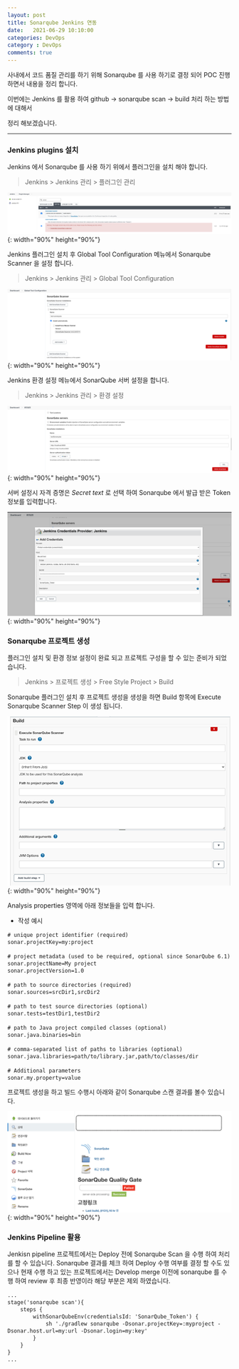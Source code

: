 ```yaml
---
layout: post
title: Sonarqube Jenkins 연동
date:   2021-06-29 10:10:00
categories: DevOps
category : DevOps
comments: true 
---
```


사내에서 코드 품질 관리를 하기 위해 Sonarqube 를 사용 하기로 결정 되어 POC 진행 하면서 내용을 정리 합니다.

이번에는 Jenkins 를 활용 하여 github -> sonarqube scan -> build 처리 하는 방법에 대해서

정리 해보겠습니다.

---

### Jenkins plugins 설치

Jenkins 에서 Sonarqube 를 사용 하기 위에서 플러그인을 설치 해야 합니다.

> Jenkins > Jenkins 관리 > 플러그인 관리

![jenkins_plugins](/img/sonarqube/install-plugins.png){: width="90%" height="90%"}


Jenkins 플러그인 설치 후 Global Tool Configuration 메뉴에서 Sonarqube Scanner 을 설정 합니다.

> Jenkins > Jenkins 관리 > Global Tool Configuration

![jenkins_config](/img/sonarqube/set-jenkinsConfig.png){: width="90%" height="90%"}

Jenkins 환경 설정 메뉴에서 SonarQube 서버 설정을 합니다.

> Jenkins > Jenkins 관리 > 환경 설정

![jenkins_config](/img/sonarqube/set-jenkinsConfig2.png){: width="90%" height="90%"}

서버 설정시 자격 증명은 _Secret text_ 로 선택 하여 Sonarqube 에서 발급 받은 Token 정보를 입력합니다.

![jenkins_config](/img/sonarqube/jenkins-credentials-provider.png){: width="90%" height="90%"}

### Sonarqube 프로젝트 생성

플러그인 설치 및 환경 정보 설정이 완료 되고 프로젝트 구성을 할 수 있는 준비가 되었습니다.

> Jenkins > 프로젝트 생성 > Free Style Project > Build

Sonarqube 플러그인 설치 후 프로젝트 생성을 생성을 하면 Build 항목에 Execute Sonarqube Scanner Step 이 생성 됩니다.

![jenkins_build](/img/sonarqube/buildStep.png){: width="90%" height="90%"}

Analysis properties 영역에 아래 정보들을 입력 합니다.

* 작성 예시

```text
# unique project identifier (required)
sonar.projectKey=my:project

# project metadata (used to be required, optional since SonarQube 6.1)
sonar.projectName=My project
sonar.projectVersion=1.0

# path to source directories (required)
sonar.sources=srcDir1,srcDir2

# path to test source directories (optional)
sonar.tests=testDir1,testDir2

# path to Java project compiled classes (optional)
sonar.java.binaries=bin

# comma-separated list of paths to libraries (optional)
sonar.java.libraries=path/to/library.jar,path/to/classes/dir

# Additional parameters
sonar.my.property=value
```

프로젝트 생성을 하고 빌드 수행시 아래와 같이 Sonarqube 스캔 결과를 볼수 있습니다.

![jenkins_projectView](/img/sonarqube/JenkinsProjectView.png){: width="90%" height="90%"}

### Jenkins Pipeline 활용

Jenkisn pipeline 프로젝트에서는 Deploy 전에 Sonarqube Scan 을 수행 하여 처리를 할 수 있습니다.
Sonarqube 결과를 체크 하여 Deploy 수행 여부를 결정 할 수도 있으나 현재 수행 하고 있는 프로젝트에서는
Develop merge 이전에 sonarqube 를 수행 하여 review 후 최종 반영이라 해당 부분은 제외 하였습니다.

```text
...
stage('sonarqube scan'){
    steps {
        withSonarQubeEnv(credentialsId: 'SonarQube_Token') {
            sh './gradlew sonarqube -Dsonar.projectKey=:myproject -Dsonar.host.url=my:url -Dsonar.login=my:key'
        }
    }
}
...
```
